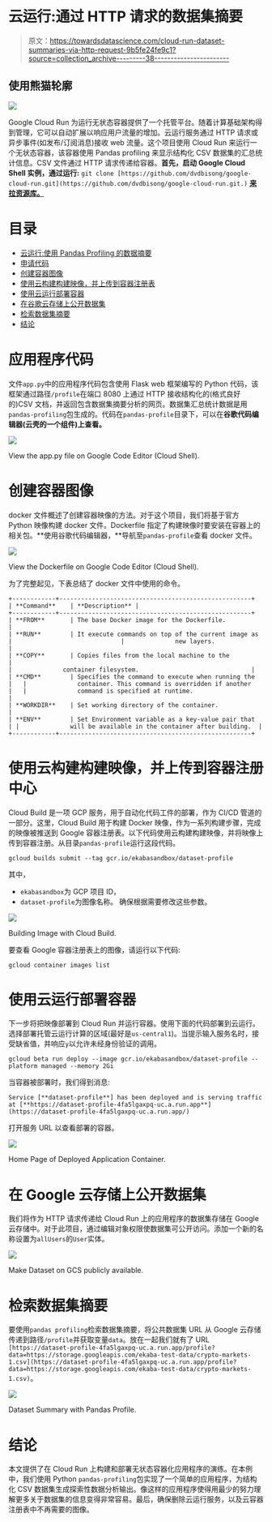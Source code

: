 # 云运行:通过 HTTP 请求的数据集摘要

> 原文：<https://towardsdatascience.com/cloud-run-dataset-summaries-via-http-request-9b5fe24fe9c1?source=collection_archive---------38----------------------->

## 使用熊猫轮廓

![](img/3e4e27985c3f0a68c52829ea321bdec3.png)

Google Cloud Run 为运行无状态容器提供了一个托管平台。随着计算基础架构得到管理，它可以自动扩展以响应用户流量的增加。云运行服务通过 HTTP 请求或异步事件(如发布/订阅消息)接收 web 流量。这个项目使用 Cloud Run 来运行一个无状态容器，该容器使用 Pandas profiling 来显示结构化 CSV 数据集的汇总统计信息。CSV 文件通过 HTTP 请求传递给容器。**首先，启动 Google Cloud Shell 实例，通过运行:** `git clone [https://github.com/dvdbisong/google-cloud-run.git](https://github.com/dvdbisong/google-cloud-run.git.)` [**来拉资源库。**](https://github.com/dvdbisong/google-cloud-run.git.)

# 目录

*   [云运行:使用 Pandas Profiling 的数据摘要](https://medium.com/p/9b5fe24fe9c1#0341)
*   [申请代码](https://medium.com/p/9b5fe24fe9c1#15b2)
*   [创建容器图像](https://medium.com/p/9b5fe24fe9c1#a1b8)
*   [使用云构建构建映像，并上传到容器注册表](https://medium.com/p/9b5fe24fe9c1#b782)
*   [使用云运行部署容器](https://medium.com/p/9b5fe24fe9c1#6fc6)
*   [在谷歌云存储上公开数据集](https://medium.com/p/9b5fe24fe9c1#3913)
*   [检索数据集摘要](https://medium.com/p/9b5fe24fe9c1#5344)
*   [结论](https://medium.com/p/9b5fe24fe9c1#f4b2)

# 应用程序代码

文件`app.py`中的应用程序代码包含使用 Flask web 框架编写的 Python 代码，该框架通过路径`/profile`在端口 8080 上通过 HTTP 接收结构化的(格式良好的)CSV 文档，并返回包含数据集摘要分析的网页。数据集汇总统计数据是用`pandas-profiling`包生成的。代码在`pandas-profile`目录下，可以在**谷歌代码编辑器(云壳的一个组件)上查看。**

![](img/8fca8cf3a82b8c0c177df335efc3b11a.png)

View the app.py file on Google Code Editor (Cloud Shell).

# 创建容器图像

docker 文件概述了创建容器映像的方法。对于这个项目，我们将基于官方 Python 映像构建 docker 文件。Dockerfile 指定了构建映像时要安装在容器上的相关包。**使用谷歌代码编辑器，**导航至`pandas-profile`查看 docker 文件。

![](img/5d314228b9ef12b1c8b0207c80f970b4.png)

View the Dockerfile on Google Code Editor (Cloud Shell).

为了完整起见，下表总结了 docker 文件中使用的命令。

```
+------------+-----------------------------------------------------+
| **Command**    | **Description** |
+------------+-----------------------------------------------------+
| **FROM**       | The base Docker image for the Dockerfile.           |
| **RUN**        | It execute commands on top of the current image as  |                              |              new layers.                                         |
| **COPY**       | Copies files from the local machine to the          |
|              container filesystem.                               |
| **CMD**        | Specifies the command to execute when running the   |   |              container. This command is overridden if another    |   |              command is specified at runtime.                    |
| **WORKDIR**    | Set working directory of the container.             |
| **ENV**        | Set Environment variable as a key-value pair that   | |              will be available in the container after building.  |
+------------+-----------------------------------------------------+
```

# 使用云构建构建映像，并上传到容器注册中心

Cloud Build 是一项 GCP 服务，用于自动化代码工件的部署，作为 CI/CD 管道的一部分。这里，Cloud Build 用于构建 Docker 映像，作为一系列构建步骤，完成的映像被推送到 Google 容器注册表。以下代码使用云构建构建映像，并将映像上传到容器注册。从目录`pandas-profile`运行这段代码。

`gcloud builds submit --tag gcr.io/ekabasandbox/dataset-profile`

其中，
- `ekabasandbox`为 GCP 项目 ID，
- `dataset-profile`为图像名称。
确保根据需要修改这些参数。

![](img/c0b1b669ee18c39510e5964d3b3c1a61.png)

Building Image with Cloud Build.

要查看 Google 容器注册表上的图像，请运行以下代码:

`gcloud container images list`

# 使用云运行部署容器

下一步将把映像部署到 Cloud Run 并运行容器。使用下面的代码部署到云运行。选择部署托管云运行计算的区域(最好是`us-central1`)。当提示输入服务名时，接受缺省值，并响应`y`以允许未经身份验证的调用。

`gcloud beta run deploy --image gcr.io/ekabasandbox/dataset-profile --platform managed --memory 2Gi`

当容器被部署时，我们得到消息:

`Service [**dataset-profile**] has been deployed and is serving traffic at [**https://dataset-profile-4fa5lgaxpq-uc.a.run.app**](https://dataset-profile-4fa5lgaxpq-uc.a.run.app/)`

打开服务 URL 以查看部署的容器。

![](img/4ae0984be0e066736655bd85843b856f.png)

Home Page of Deployed Application Container.

# 在 Google 云存储上公开数据集

我们将作为 HTTP 请求传递给 Cloud Run 上的应用程序的数据集存储在 Google 云存储中。对于此项目，通过编辑对象权限使数据集可公开访问。添加一个新的名称设置为`allUsers`的`User`实体。

![](img/3480a6dcad46b860673a1096297cdeb5.png)

Make Dataset on GCS publicly available.

# 检索数据集摘要

要使用`pandas profiling`检索数据集摘要，将公共数据集 URL 从 Google 云存储传递到路径`/profile`并获取变量`data`。放在一起我们就有了 URL `[https://dataset-profile-4fa5lgaxpq-uc.a.run.app/profile?data=https://storage.googleapis.com/ekaba-test-data/crypto-markets-1.csv](https://dataset-profile-4fa5lgaxpq-uc.a.run.app/profile?data=https://storage.googleapis.com/ekaba-test-data/crypto-markets-1.csv)`。

![](img/247451c46d9f381df15e5cf07fa17dcf.png)

Dataset Summary with Pandas Profile.

# 结论

本文提供了在 Cloud Run 上构建和部署无状态容器化应用程序的演练。在本例中，我们使用 Python `pandas-profiling`包实现了一个简单的应用程序，为结构化 CSV 数据集生成探索性数据分析输出。像这样的应用程序使得用最少的努力理解更多关于数据集的信息变得非常容易。最后，确保删除云运行服务，以及云容器注册表中不再需要的图像。